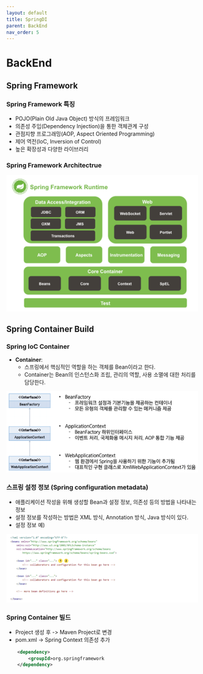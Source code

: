 ```yaml
---
layout: default
title: SpringDI
parent: BackEnd
nav_order: 5
---
```


# BackEnd

## Spring Framework

### Spring Framework 특징
- POJO(Plain Old Java Object) 방식의 프레임워크
- 의존성 주입(Dependency Injection)을 통한 객체관계 구성
- 관점지향 프로그래밍(AOP, Aspect Oriented Programming)
- 제어 역전(IoC, Inversion of Control)
- 높은 확장성과 다양한 라이브러리

### Spring Framework Architectrue
![Alt text](images/image2.png)

## Spring Container Build

### Spring IoC Container
- **Container**:
    - 스프링에서 핵심적인 역할을 하는 객체를 Bean이라고 한다.
    - Container는 Bean의 인스턴스화 조립, 관리의 역할, 사용 소멸에 대한 처리를 담당한다.

![Alt text](images/image3.png)

### 스프링 설정 정보 (Spring configuration metadata)
- 애플리케이션 작성을 위해 생성할 Bean과 설정 정보, 의존성 등의 방법을 나타내는 정보
- 설정 정보를 작성하는 방법은 XML 방식, Annotation 방식, Java 방식이 있다.
- 설정 정보 예)

![Alt text](images/image4.png)

### Spring Container 빌드
- Project 생성 후 -> Maven Project로 변경
- pom.xml -> Spring Context 의존성 추가

```xml
    <dependency>
        <groupId>org.springframework
    </dependency>
```


